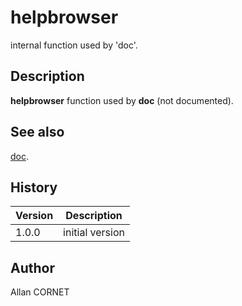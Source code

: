 

# helpbrowser

internal function used by 'doc'.

## Description


  <p><b>helpbrowser</b> function used by <b>doc</b> (not documented).</p>


## See also

[doc](doc.html).
## History

|Version|Description|
|------|------|
|1.0.0|initial version|


## Author

Allan CORNET



